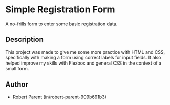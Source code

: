 # Simple Registration Form
A no-frills form to enter some basic registration data.

## Description

This project was made to give me some more practice with HTML and CSS, specifically with making a form using correct labels for input fields. It also helped improve my skills with Flexbox and general CSS in the context of a small form.

## Author

* Robert Parent (in/robert-parent-909b691b3)
